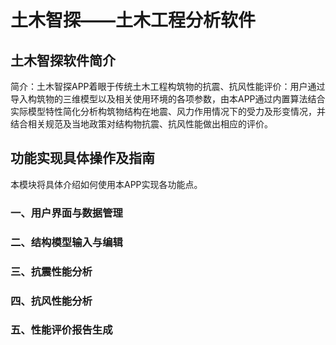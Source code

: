 # 土木智探——土木工程分析软件
## 土木智探软件简介
简介：土木智探APP着眼于传统土木工程构筑物的抗震、抗风性能评价：用户通过导入构筑物的三维模型以及相关使用环境的各项参数，由本APP通过内置算法结合实际模型特性简化分析构筑物结构在地震、风力作用情况下的受力及形变情况，并结合相关规范及当地政策对结构物抗震、抗风性能做出相应的评价。
## 功能实现具体操作及指南
本模块将具体介绍如何使用本APP实现各功能点。
### 一、用户界面与数据管理
### 二、结构模型输入与编辑
### 三、抗震性能分析
### 四、抗风性能分析
### 五、性能评价报告生成
